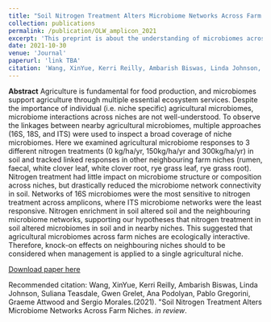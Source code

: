```yaml
---
title: "Soil Nitrogen Treatment Alters Microbiome Networks Across Farm Niches"
collection: publications
permalink: /publication/OLW_amplicon_2021
excerpt: 'This preprint is about the understanding of microbiomes across farm niches and their responses to nitrogen treatments.'
date: 2021-10-30
venue: 'Journal'
paperurl: 'link TBA'
citation: 'Wang, XinYue, Kerri Reilly, Ambarish Biswas, Linda Johnson, Suliana Teasdale, Gwen Grelet, Ana Podolyan, Pablo Gregorini, Graeme Attwood and Sergio Morales.(2021). &quot;Soil Nitrogen Treatment Alters Microbiome Networks Across Farm Niches.&quot; <i>in review</i>. ().'
---
```


**Abstract**
Agriculture is fundamental for food production, and microbiomes support agriculture through multiple essential ecosystem services. Despite the importance of individual (i.e. niche specific) agricultural microbiomes, microbiome interactions across niches are not well-understood. To observe the linkages between nearby agricultural microbiomes, multiple approaches (16S, 18S, and ITS) were used to inspect a broad coverage of niche microbiomes. Here we examined agricultural microbiome responses to 3 different nitrogen treatments (0 kg/ha/yr, 150kg/ha/yr and 300kg/ha/yr) in soil and tracked linked responses in other neighbouring farm niches (rumen, faecal, white clover leaf, white clover root, rye grass leaf, rye grass root). Nitrogen treatment had little impact on microbiome structure or composition across niches, but drastically reduced the microbiome network connectivity in soil. Networks of 16S microbiomes were the most sensitive to nitrogen treatment across amplicons, where ITS microbiome networks were the least responsive. Nitrogen enrichment in soil altered soil and the neighbouring microbiome networks, supporting our hypotheses that nitrogen treatment in soil altered microbiomes in soil and in nearby niches. This suggested that agricultural microbiomes across farm niches are ecologically interactive. Therefore, knock-on effects on neighbouring niches should to be considered when management is applied to a single agricultural niche.



[Download paper here](http://academicpages.github.io/files/paper2.pdf)

Recommended citation: Wang, XinYue, Kerri Reilly, Ambarish Biswas, Linda Johnson, Suliana Teasdale, Gwen Grelet, Ana Podolyan, Pablo Gregorini, Graeme Attwood and Sergio Morales.(2021). &quot;Soil Nitrogen Treatment Alters Microbiome Networks Across Farm Niches. <i>in review</i>.
